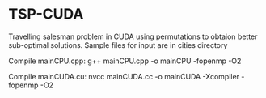 # TSP-CUDA
Travelling salesman problem in CUDA using permutations to obtaion better sub-optimal solutions.
Sample files for input are in cities directory


Compile mainCPU.cpp:
g++ mainCPU.cpp -o mainCPU -fopenmp -O2

Compile mainCUDA.cu:
nvcc mainCUDA.cc -o mainCUDA -Xcompiler -fopenmp -O2


